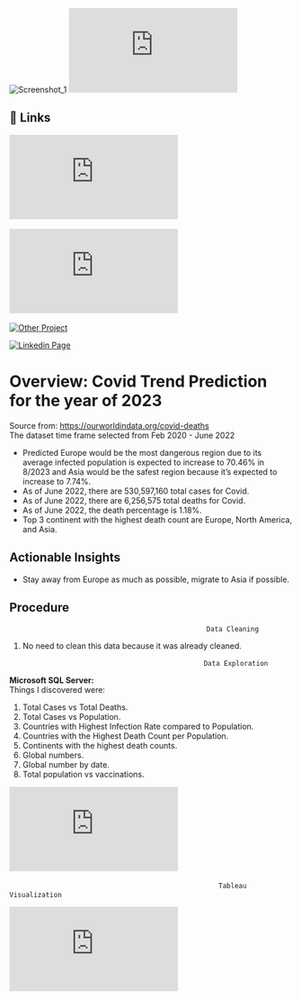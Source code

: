 ![Screenshot_1](https://user-images.githubusercontent.com/107047989/195132597-f0b0cfa7-1194-4da0-a787-75b8147a1d20.png)
  [![Click here to view Tableau Visualization in PDF (Download Recommended for Better Image)](https://github.com/HaomingChen1998/Portfolio-Project/blob/main/Covid_Trend_Prediction_Project/Tableau%20Covid%20Dashboard%20Portfolio%20in%20pdf.pdf)](https://github.com/HaomingChen1998/Portfolio-Project/blob/main/Covid_Trend_Prediction_Project/Tableau%20Covid%20Dashboard%20Portfolio%20in%20pdf.pdf)  
  

## 🔗 Links
  

  [![Tableau Visualization in PDF (Download Recommended for Better Image)](https://github.com/HaomingChen1998/Portfolio-Project/blob/main/Covid_Trend_Prediction_Project/Tableau%20Covid%20Dashboard%20Portfolio%20in%20pdf.pdf)](https://github.com/HaomingChen1998/Portfolio-Project/blob/main/Covid_Trend_Prediction_Project/Tableau%20Covid%20Dashboard%20Portfolio%20in%20pdf.pdf)  
  
  [![SQL Exploration Query](https://github.com/HaomingChen1998/Portfolio-Project/blob/main/Covid_Trend_Prediction_Project/PorfolioProjectQueryForCovid2022.sql)](https://github.com/HaomingChen1998/Portfolio-Project/blob/main/Covid_Trend_Prediction_Project/PorfolioProjectQueryForCovid2022.sql)

  [![Other Project](https://github.com/HaomingChen1998/Portfolio-Project)](https://github.com/HaomingChen1998/Portfolio-Project/)
  
  [![Linkedin Page](https://www.linkedin.com/in/haomingchen1998/)](https://www.linkedin.com/in/haomingchen1998/)


# Overview: Covid Trend Prediction for the year of 2023
Source from: https://ourworldindata.org/covid-deaths  
The dataset time frame selected from Feb 2020 - June 2022  

- Predicted Europe would be the most dangerous region due to its average infected population is expected to increase to 70.46% in 8/2023 and Asia would be the safest region because it’s expected to increase to 7.74%.  
- As of June 2022, there are 530,597,160 total cases for Covid.
- As of June 2022, there are 6,256,575 total deaths for Covid.
- As of June 2022, the death percentage is 1.18%.
- Top 3 continent with the highest death count are Europe, North America, and Asia.


## Actionable Insights

- Stay away from Europe as much as possible, migrate to Asia if possible. 
## Procedure

                                                     Data Cleaning  

1. No need to clean this data because it was already cleaned.
      
        
         


   


                                                    Data Exploration
 
**Microsoft SQL Server:**  
Things I discovered were:
1.	Total Cases vs Total Deaths.
2.	Total Cases vs Population.
3.	Countries with Highest Infection Rate compared to Population.
4.	Countries with the Highest Death Count per Population.
5.	Continents with the highest death counts.
6.  Global numbers.
7.  Global number by date.
8.  Total population vs vaccinations.   



[![Click to see SQL Exploration Query](https://github.com/HaomingChen1998/Portfolio-Project/blob/main/Covid_Trend_Prediction_Project/PorfolioProjectQueryForCovid2022.sql)](https://github.com/HaomingChen1998/Portfolio-Project/blob/main/Covid_Trend_Prediction_Project/PorfolioProjectQueryForCovid2022.sql)

  
    
                                                        Tableau Visualization 

[![Click to see Tableau Visualization in PDF (Download Recommended for Better Image)](https://github.com/HaomingChen1998/Portfolio-Project/blob/main/Covid_Trend_Prediction_Project/Tableau%20Covid%20Dashboard%20Portfolio%20in%20pdf.pdf)](https://github.com/HaomingChen1998/Portfolio-Project/blob/main/Covid_Trend_Prediction_Project/Tableau%20Covid%20Dashboard%20Portfolio%20in%20pdf.pdf)  









